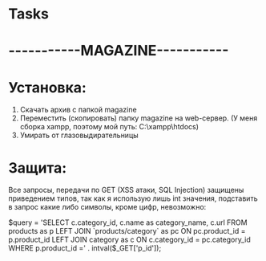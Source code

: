 # Tasks
# -----------MAGAZINE-----------
# Установка:
  1. Скачать архив с папкой magazine
  2. Переместить (скопировать) папку magazine на web-сервер. (У меня сборка xampp, поэтому мой путь: C:\xampp\htdocs)
  3. Умирать от глазовыдирательницы
  
# Защита:
  Все запросы, передачи по GET (XSS атаки, SQL Injection) защищены приведением типов, 
  так как я использую лишь int значения, подставить в запрос какие либо символы, кроме цифр, невозможно: 
  
  $query = 'SELECT c.category_id,
                   c.name as category_name,
                   c.url
              FROM products as p
              LEFT JOIN `products/category` as pc
                ON pc.product_id = p.product_id
              LEFT JOIN category as c
                ON c.category_id = pc.category_id
             WHERE p.product_id =' . intval($_GET['p_id']);





